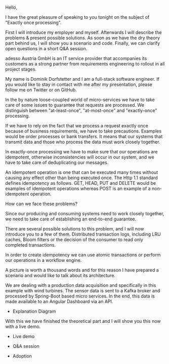 Hello,

I have the great pleasure of speaking to you tonight on the subject of "Exactly once processing".

First I will introduce my employer and myself. Afterwards I will describe the problems & present possible solutions. As soon as we have the dry theory part behind us, I will show you a scenario and code. Finally, we can clarify open questions in a short Q&A session.

adesso Austria GmbH is an IT service provider that accompanies its customers as a strong partner from requirements engineering to rollout in all project stages.

My name is Dominik Dorfstetter and I am a full-stack software engineer. If you would like to stay in contact with me after my presentation, please follow me on Twitter or on GitHub.

In the by nature loose-coupled world of micro-services we have to take care of some issues to guarantee that requests are processed. We distinguish between "at-least-once", "at-most-once" and "exactly-once" processing.

If we have to rely on the fact that we process a request exactly once because of business requirements, we have to take precautions. Examples would be order processes or bank transfers. It means that our systems that transmit data and those who process the data must work closely together.

In exactly-once processing we have to make sure that our operations are idempotent, otherwise inconsistencies will occur in our system, and we have to take care of deduplicating our messages.

An idempotent operation is one that can be executed many times without causing any effect other than being executed once. The Http 1.1 standard defines idempotency as follows. GET, HEAD, PUT and DELETE would be examples of idempotent operations whereas POST is an example of a non-idempotent operation.

How can we face these problems?

Since our producing and consuming systems need to work closely together, we need to take care of establishing an end-to-end guarantee.

There are several possible solutions to this problem, and I will now introduce you to a few of them. Distributed transaction logs, including LRU caches, Bloom filters or the decision of the consumer to read only completed transactions.

In order to create idempotency we can use atomic transactions or perform our operations in a workflow engine.

A picture is worth a thousand words and for this reason I have prepared a scenario and would like to talk about its architecture.

We are dealing with a production data acquisition and specifically in this example with wind turbines. The sensor data is sent to a Kafka broker and processed by Spring-Boot based micro services. In the end, this data is made available to an Angular Dashboard via an API.

* Explanation Diagram

With this we have finished the theoretical part and I will show you this now with a live demo.

* Live demo

* Q&A session

* Adoption
